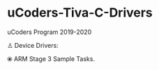 # uCoders-Tiva-C-Drivers

uCoders Program 2019-2020

♙ Device Drivers:

⦿ ARM Stage 3 Sample Tasks.
